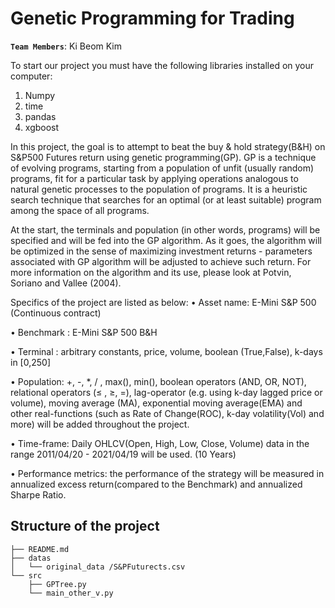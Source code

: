 # Genetic Programming for Trading

__`Team Members`__: Ki Beom Kim 

To start our project you must have the following libraries installed on your computer:

1. Numpy
2. time
3. pandas
4. xgboost

In this project, the goal is to attempt to beat the buy & hold strategy(B&H) on S&P500 Futures return using genetic programming(GP). GP is a technique of evolving programs, starting from a population of unfit (usually random) programs, fit for a particular task by applying operations analogous to natural genetic processes to the population of programs. It is a heuristic search technique that searches for an optimal (or at least suitable) program among the space of all programs.

At the start, the terminals and population (in other words, programs) will be specified and will be fed into the GP algorithm. As it goes, the algorithm will be optimized in the sense of maximizing investment returns - parameters associated with GP algorithm will be adjusted to achieve such return. For more information on the algorithm and its use, please look at Potvin, Soriano and Vallee (2004).

Specifics of the project are listed as below:
• Asset name: E-Mini S&P 500 (Continuous contract)

• Benchmark : E-Mini S&P 500 B&H

• Terminal  : arbitrary constants, price, volume, boolean (True,False), k-days in [0,250]

• Population: +, -, *, / , max(), min(), boolean operators (AND, OR, NOT), relational operators
(≤ , ≥, =), lag-operator (e.g. using k-day lagged price or volume), moving average (MA),
exponential moving average(EMA) and other real-functions (such as Rate of Change(ROC),
k-day volatility(Vol) and more) will be added throughout the project.

• Time-frame: Daily OHLCV(Open, High, Low, Close, Volume) data in the range 2011/04/20 -
2021/04/19 will be used. (10 Years)

• Performance metrics: the performance of the strategy will be measured in annualized excess
return(compared to the Benchmark) and annualized Sharpe Ratio.


## Structure of the project 
```
├── README.md
├── datas
│   └── original_data /S&PFuturects.csv
└── src
    ├── GPTree.py
    └── main_other_v.py

```
